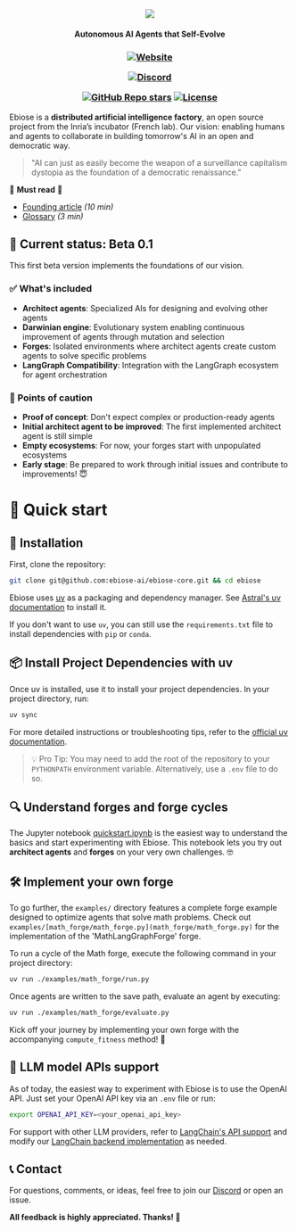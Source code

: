 <div align="center">
  <img src="https://i.postimg.cc/XYrHyJKL/ebiose.png"/>
  <h4> Autonomous AI Agents that Self-Evolve </h4>
  <h3>

[![Website](https://img.shields.io/website?url=https%3A%2F%2Febiose.com&style=for-the-badge&logo=curl&label=ebiose.com)](https://ebiose.com)

[![Discord](https://img.shields.io/badge/Discord-Join%20Us-7289DA?style=for-the-badge&logo=discord)](https://discord.gg/P5pEuG5a4V) 

[![GitHub Repo stars](https://img.shields.io/github/stars/ebiose-ai/ebiose?style=for-the-badge&logo=github&logoColor=EFBF04&color=EFBF04)](https://star-history.com/#ebiose-ai/ebiose)
[![License](https://img.shields.io/github/license/ebiose-ai/ebiose?style=for-the-badge&logo=gitbook&link=https%3A%2F%2Fgithub.com%2Febiose-ai%2Febiose%2Fblob%2Fmain%2FLICENSE)](/LICENSE)


  </h3>
</div>

Ebiose is a **distributed artificial intelligence factory**, an open source project from the Inria’s incubator (French lab). Our vision: enabling humans and agents to collaborate in building tomorrow's AI in an open and democratic way.

> "AI can just as easily become the weapon of a surveillance capitalism dystopia as the foundation of a democratic renaissance."
 

👀 **Must read** 👀
- [Founding article](https://bit.ly/ebiose-blog-post) *(10 min)*
- [Glossary](GLOSSARY.md) *(3 min)*
## 🧪 Current status: Beta 0.1

This first beta version implements the foundations of our vision.

### ✅ What's included

- **Architect agents**: Specialized AIs for designing and evolving other agents
- **Darwinian engine**: Evolutionary system enabling continuous improvement of agents through mutation and selection
- **Forges**: Isolated environments where architect agents create custom agents to solve specific problems
- **LangGraph Compatibility**: Integration with the LangGraph ecosystem for agent orchestration

### 🚨 Points of caution

- **Proof of concept**: Don't expect complex or production-ready agents
- **Initial architect agent to be improved**: The first implemented architect agent is still simple
- **Empty ecosystems**: For now, your forges start with unpopulated ecosystems
- **Early stage**: Be prepared to work through initial issues and contribute to improvements! 😇

# 🚀 Quick start

## 🔧 Installation

First, clone the repository:

```bash
git clone git@github.com:ebiose-ai/ebiose-core.git && cd ebiose
```

Ebiose uses [uv](https://docs.astral.sh/uv/) as a packaging and dependency manager. See [Astral's uv documentation](https://docs.astral.sh/uv/getting-started/installation/) to install it.  

If you don't want to use `uv`, you can still use the `requirements.txt` file to install dependencies with `pip` or `conda`.

## 📦 Install Project Dependencies with uv

Once uv is installed, use it to install your project dependencies. In your project directory, run:

```sh
uv sync
```

For more detailed instructions or troubleshooting tips, refer to the [official uv documentation](https://docs.astral.sh/uv/).

> 💡 Pro Tip: You may need to add the root of the repository to your `PYTHONPATH` environment variable. Alternatively, use a `.env` file to do so.

## 🔍 Understand forges and forge cycles

The Jupyter notebook [quickstart.ipynb](notebooks/quickstart.ipynb) is the easiest way to understand the basics and start experimenting with Ebiose. This notebook lets you try out **architect agents** and **forges** on your very own challenges. 🤓

## 🛠️ Implement your own forge

To go further, the `examples/` directory features a complete forge example designed to optimize agents that solve math problems. Check out `examples/[math_forge/math_forge.py](math_forge/math_forge.py)` for the implementation of the 'MathLangGraphForge' forge.

To run a cycle of the Math forge, execute the following command in your project directory:

```sh
uv run ./examples/math_forge/run.py
```

Once agents are written to the save path, evaluate an agent by executing:

```sh
uv run ./examples/math_forge/evaluate.py
```

Kick off your journey by implementing your own forge with the accompanying `compute_fitness` method! 🎉

## 🤖 LLM model APIs support

As of today, the easiest way to experiment with Ebiose is to use the OpenAI API. Just set your OpenAI API key via an `.env` file or run:

```bash
export OPENAI_API_KEY=<your_openai_api_key>
```

For support with other LLM providers, refer to [LangChain's API support](https://python.langchain.com/docs/integrations/llms/) and modify our [LangChain backend implementation](ebiose/backends/langgraph/compute_intensive_batch_processor.py) as needed.

## 📞 Contact

For questions, comments, or ideas, feel free to join our [Discord](https://discord.gg/naewTgYnDt) or open an issue.

**All feedback is highly appreciated. Thanks! 🎊**
